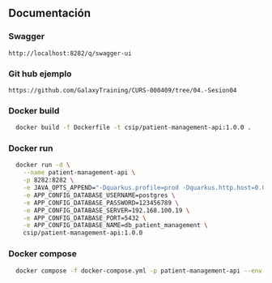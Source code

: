 ## Documentación
### Swagger
    http://localhost:8282/q/swagger-ui
### Git hub ejemplo
    https://github.com/GalaxyTraining/CURS-000409/tree/04.-Sesion04

### Docker build
```bash
  docker build -f Dockerfile -t csip/patient-management-api:1.0.0 .
```

### Docker run
```bash
  docker run -d \
    --name patient-management-api \
    -p 8282:8282 \
    -e JAVA_OPTS_APPEND="-Dquarkus.profile=prod -Dquarkus.http.host=0.0.0.0 -Djava.util.logging.manager=org.jboss.logmanager.LogManager" \
    -e APP_CONFIG_DATABASE_USERNAME=postgres \
    -e APP_CONFIG_DATABASE_PASSWORD=123456789 \
    -e APP_CONFIG_DATABASE_SERVER=192.168.100.19 \
    -e APP_CONFIG_DATABASE_PORT=5432 \
    -e APP_CONFIG_DATABASE_NAME=db_patient_management \
    csip/patient-management-api:1.0.0
```

### Docker compose
```bash
  docker compose -f docker-compose.yml -p patient-management-api --env-file .env up --force-recreate --build -d
```
